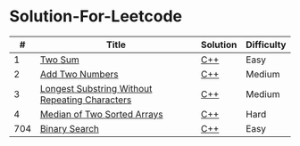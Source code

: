 # Solution-For-Leetcode


| # | Title | Solution | Difficulty |
|---| ----- | -------- | ---------- |
|1|[Two Sum](https://leetcode.cn/problems/two-sum/) | [C++](https://github.com/null1024-ws/Solution-For-Leetcode/blob/4ed85172c03b409f3a10f1669788484cd5ef60de/Solution/Two%20Sum.md)|Easy|
|2|[Add Two Numbers](https://leetcode.cn/problems/add-two-numbers/) | [C++](https://github.com/null1024-ws/Solution-For-Leetcode/blob/75ea212546d6d0e1f853b9d4f0e1df61960a6ed7/Solution/Add%20Two%20Numbers.md)|Medium|
|3|[Longest Substring Without Repeating Characters](https://leetcode.cn/problems/longest-substring-without-repeating-characters/) | [C++](https://github.com/null1024-ws/Solution-For-Leetcode/blob/f181062e091d44d507ab58f015c5dab414d75495/Solution/Longest%20Substring%20Without%20Repeating%20Characters.md)|Medium|
|4|[Median of Two Sorted Arrays](https://leetcode.cn/problems/median-of-two-sorted-arrays/) | [C++](https://github.com/null1024-ws/Solution-For-Leetcode/blob/1291804a3b7fea850905745be6044b63286c3ec7/Solution/Median%20of%20Two%20Sorted%20Arrays.md)|Hard|
|704|[Binary Search](https://leetcode.cn/problems/binary-search/) | [C++](https://github.com/null1024-ws/Solution-For-Leetcode/blob/1291804a3b7fea850905745be6044b63286c3ec7/Solution/Median%20of%20Two%20Sorted%20Arrays.md)|Easy|
